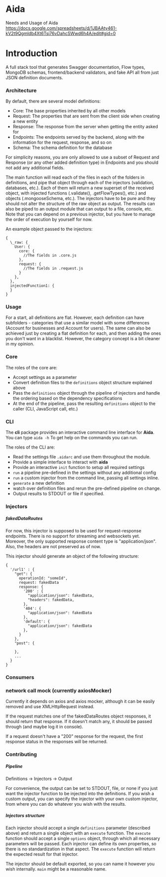 # Aida

Needs and Usage of Aida
https://docs.google.com/spreadsheets/d/1JBAAty461-kV2t9Qgmldb4Xt6Tsi76vDahcSWwd6h4A/edit#gid=0

# Introduction

A full stack tool that generates Swagger documentation, Flow types, MongoDB schemas, frontend/backend validators, and fake API all from just JSON definition documents.

### Architecture

By default, there are several model definitions:
- Core: The base properties inherited by all other models
- Request: The properties that are sent from the client side when creating a new entity
- Response: The response from the server when getting the entity asked for
- Endpoints: The endpoints served by the backend, along with the information for the request, response, and so on
- Schema: The schema definition for the database

For simplicity reasons, you are only allowed to use a subset of Request and Response (or any other added definition type) in Endpoints and you should not add any additional fields.

The main function will read each of the files in each of the folders in definitions, and pipe that object through each of the injectors (validation, databases, etc.). Each of them will return a new superset of the received object, with injected functions (.validate(), .getFlowTypes(), etc.) and objects (.mongooseSchema, etc.). The injectors have to be pure and they should not alter the structure of the raw object as output. The results can also be piped to an output module that can output to a file, console, etc. Note that you can depend on a previous injector, but you have to manage the order of execution by yourself for now.

An example object passed to the injectors:
```
{
  \_raw: {
    User: {
      core: {
        //The fields in .core.js
      },
      request: {
        //The fields in .request.js
      }
    },
  },
  injectedFunction1: {
  }
}
```

### Usage

For a start, all definitions are flat. However, each definition can have subfolders - categories that use a similar model with some differences (Account for businesses and Account for users). The same can also be achieved just by creating a flat definition for each, and then adding the ones you don't want in a blacklist. However, the category concept is a bit cleaner in my opinion.

### Core

The roles of the core are:
- Accept settings as a parameter
- Convert definition files to the `definitions` object structure explained above
- Pass the `definitions` object through the pipeline of injectors and handle the ordering based on the dependency specifications
- At the end of the pipeline, pass the resulting `definitions` object to the caller (CLI, JavaScript call, etc.)


### CLI

The **cli** package provides an interactive command line interface for **Aida**. You can type `aida -h` To get help on the commands you can run.

The roles of the CLI are:
- Read the settings file `.aidarc` and use them throughout the module.
- Provide a simple interface to interact with **aida**
- Provide an interactive `init` function to setup all required settings
- `run` a pipeline pre-defined in the settings without any additional config
- `run` a custom injector from the command line, passing all settings inline.
- `generate` a new definition
- watch over definition files and rerun the pre-defined pipeline on change.
- Output results to STDOUT or file if specified.

### Injectors

##### fakedDataRoutes

For now, this injector is supposed to be used for request-response endpoints. There is no support for streaming and websockets yet. Moreover, the only supported response content type is "application/json". Also, the headers are not preserved as of now.

This injector should generate an object of the following structure:

```
{
  '/url1' : {
    "get": {
      operationId: "someId",
      request: fakedData
      response: {
        '200' : {
          "application/json": fakedData,
          "headers": fakedData,
        },
        '404': {
          "application/json": fakedData
        },
        'default': {
          "application/json": fakedData
        },
      }
    },
    "post": {
    
    },
    ...
  }
}

```

### Consumers

### network call mock (currently axiosMocker)

Currently it depends on axios and axios mocker, although it can be easily removed and use XMLHttpRequest instead.

If the request matches one of the fakedDataRoutes object responses, it should return that response. If it doesn't match any, it should be passed through (and maybe log it in console).

If a request doesn't have a "200" response for the request, the first response status in the responses will be returned.

### Contributing

##### Pipeline

Definitions -> Injectors -> Output

For convenience, the output can be set to STDOUT, file, or none if you just want the injector function to be injected into the definitions. If you wish a custom output, you can specify the injector with your own custom injector, from where you can do whatever you wish with the results.

##### Injectors structure

Each injector should accept a single `definitions` parameter (described above) and return a single object with an `execute` function. The `execute` function should accept a single `options` object, through which all necessary parameters will be passed. Each injector can define its own properties, so there is no standardization in that aspect. The `execute` function will return the expected result for that injector.

The injector should be default exported, so you can name it however you wish internally. `main` might be a reasonable name.